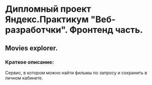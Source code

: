 # Дипломный проект Яндекс.Практикум "Веб-разработчки". Фронтенд часть.
## Movies explorer.
### Краткое описание:
Сервис, в котором можно найти фильмы по запросу и сохранить в личном кабинете.
